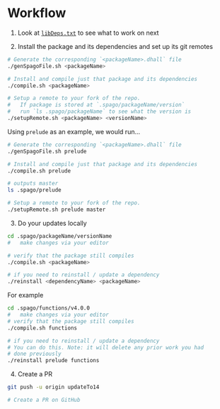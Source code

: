 # Workflow

1. Look at [`libDeps.txt`](./libDeps.txt) to see what to work on next

2. Install the package and its dependencies and set up its git remotes

```bash
# Generate the corresponding `<packageName>.dhall` file
./genSpagoFile.sh <packageName>

# Install and compile just that package and its dependencies
./compile.sh <packageName>

# Setup a remote to your fork of the repo.
#   If package is stored at `.spago/packageName/version`
#   run `ls .spago/packageName` to see what the version is
./setupRemote.sh <packageName> <versionName>
```

Using `prelude` as an example, we would run...
```bash
# Generate the corresponding `<packageName>.dhall` file
./genSpagoFile.sh prelude

# Install and compile just that package and its dependencies
./compile.sh prelude

# outputs master
ls .spago/prelude

# Setup a remote to your fork of the repo.
./setupRemote.sh prelude master
```

3. Do your updates locally

```bash
cd .spago/packageName/versionName
#   make changes via your editor

# verify that the package still compiles
./compile.sh <packageName>

# if you need to reinstall / update a dependency
./reinstall <dependencyName> <packageName>
```

For example
```bash
cd .spago/functions/v4.0.0
#   make changes via your editor
# verify that the package still compiles
./compile.sh functions

# if you need to reinstall / update a dependency
# You can do this. Note: it will delete any prior work you had
# done previously
./reinstall prelude functions
```

4. Create a PR

```bash
git push -u origin updateTo14

# Create a PR on GitHub
```
